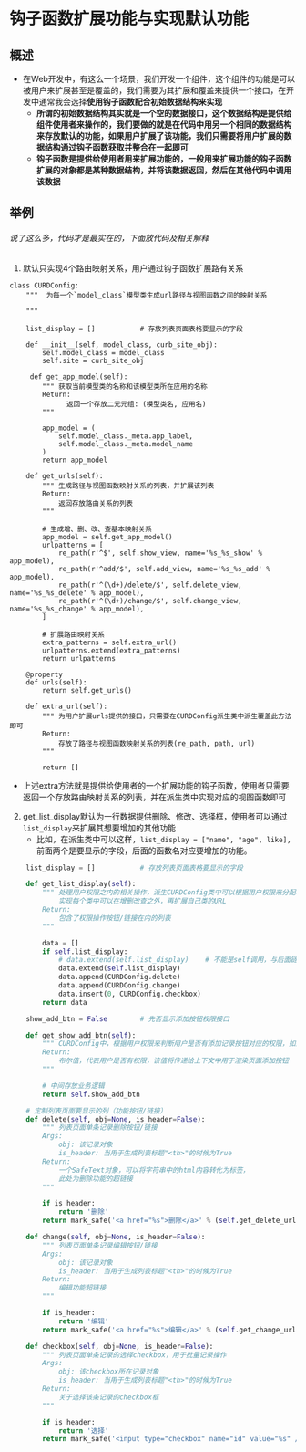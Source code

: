 # 钩子函数扩展功能与实现默认功能

## 概述
- 在Web开发中，有这么一个场景，我们开发一个组件，这个组件的功能是可以被用户来扩展甚至是覆盖的，我们需要为其扩展和覆盖来提供一个接口，在开发中通常我会选择**使用钩子函数配合初始数据结构来实现**
	- **所谓的初始数据结构其实就是一个空的数据接口，这个数据结构是提供给组件使用者来操作的，我们要做的就是在代码中用另一个相同的数据结构来存放默认的功能，如果用户扩展了该功能，我们只需要将用户扩展的数据结构通过钩子函数获取并整合在一起即可**
	- **钩子函数是提供给使用者用来扩展功能的，一般用来扩展功能的钩子函数扩展的对象都是某种数据结构，并将该数据返回，然后在其他代码中调用该数据**

## 举例
###### 说了这么多，代码才是最实在的，下面放代码及相关解释

1. 默认只实现4个路由映射关系，用户通过钩子函数扩展路有关系

```   
class CURDConfig:
    """  为每一个`model_class`模型类生成url路径与视图函数之间的映射关系

    """

    list_display = []           # 存放列表页面表格要显示的字段

    def __init__(self, model_class, curb_site_obj):
        self.model_class = model_class
        self.site = curb_site_obj

	 def get_app_model(self):
        """ 获取当前模型类的名称和该模型类所在应用的名称
        Return:
              返回一个存放二元元组: (模型类名, 应用名)
        """

        app_model = (
            self.model_class._meta.app_label,
            self.model_class._meta.model_name
        )
        return app_model

    def get_urls(self):
        """ 生成路径与视图函数映射关系的列表，并扩展该列表
        Return:
            返回存放路由关系的列表
        """

        # 生成增、删、改、查基本映射关系
        app_model = self.get_app_model()
        urlpatterns = [
            re_path(r'^$', self.show_view, name='%s_%s_show' % app_model),
            re_path(r'^add/$', self.add_view, name='%s_%s_add' % app_model),
            re_path(r'^(\d+)/delete/$', self.delete_view, name='%s_%s_delete' % app_model),
            re_path(r'^(\d+)/change/$', self.change_view, name='%s_%s_change' % app_model),
        ]

        # 扩展路由映射关系
        extra_patterns = self.extra_url()
        urlpatterns.extend(extra_patterns)
        return urlpatterns

    @property
    def urls(self):
        return self.get_urls()

    def extra_url(self):
        """ 为用户扩展urls提供的接口，只需要在CURDConfig派生类中派生覆盖此方法即可
        Return:
            存放了路径与视图函数映射关系的列表(re_path, path, url)
        """

        return []
```


- 上述extra方法就是提供给使用者的一个扩展功能的钩子函数，使用者只需要返回一个存放路由映射关系的列表，并在派生类中实现对应的视图函数即可

2. get_list_display默认为一行数据提供删除、修改、选择框，使用者可以通过`list_display`来扩展其想要增加的其他功能
	- 比如，在派生类中可以这样，`list_display = ["name", "age", like]`，前面两个是要显示的字段，后面的函数名对应要增加的功能。

```python
	list_display = []           # 存放列表页面表格要显示的字段

    def get_list_display(self):
        """ 处理用户权限之内的相关操作，派生CURDConfig类中可以根据用户权限来分配响应的功能按钮/链接，
            实现每个类中可以在增删改查之外，再扩展自己类的URL
        Return:
            包含了权限操作按钮/链接在内的列表
        """

        data = []
        if self.list_display:
            # data.extend(self.list_display)    # 不能是self调用，与后面链接起来，got multiple values for argument 'is_header'
            data.extend(self.list_display)
            data.append(CURDConfig.delete)
            data.append(CURDConfig.change)
            data.insert(0, CURDConfig.checkbox)
        return data

    show_add_btn = False        # 先否显示添加按钮权限接口

    def get_show_add_btn(self):
        """ CURDConfig中，根据用户权限来判断用户是否有添加记录按钮对应的权限，如果有则返回True
        Return:
            布尔值，代表用户是否有权限，该值将传递给上下文中用于渲染页面添加按钮
        """

        # 中间存放业务逻辑
        return self.show_add_btn

    # 定制列表页面要显示的列（功能按钮/链接）
    def delete(self, obj=None, is_header=False):
        """ 列表页面单条记录删除按钮/链接
        Args:
            obj: 该记录对象
            is_header: 当用于生成列表标题"<th>"的时候为True
        Return:
            一个SafeText对象，可以将字符串中的html内容转化为标签，
            此处为删除功能的超链接
        """

        if is_header:
            return '删除'
        return mark_safe('<a href="%s">删除</a>' % (self.get_delete_url(obj.id), ))

    def change(self, obj=None, is_header=False):
        """ 列表页面单条记录编辑按钮/链接
        Args:
            obj: 该记录对象
            is_header: 当用于生成列表标题"<th>"的时候为True
        Return:
            编辑功能超链接
        """

        if is_header:
            return '编辑'
        return mark_safe('<a href="%s">编辑</a>' % (self.get_change_url(obj.id), ))

    def checkbox(self, obj=None, is_header=False):
        """ 列表页面单条记录的选择checkbox，用于批量记录操作
        Args:
            obj: 该checkbox所在记录对象
            is_header: 当用于生成列表标题"<th>"的时候为True
        Return:
            关于选择该条记录的checkbox框
        """

        if is_header:
            return '选择'
        return mark_safe('<input type="checkbox" name="id" value="%s" />' % (obj.id, ))
```